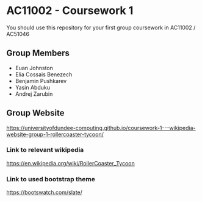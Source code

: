 # AC11002 - Coursework 1
You should use this repository for your first group coursework in AC11002 / AC51046

## Group Members
- Euan Johnston
- Elia Cossais Benezech
- Benjamin Pushkarev
- Yasin Abduku
- Andrej Zarubin

## Group Website
https://universityofdundee-computing.github.io/coursework-1---wikipedia-website-group-1-rollercoaster-tycoon/

### Link to relevant wikipedia
https://en.wikipedia.org/wiki/RollerCoaster_Tycoon

### Link to used bootstrap theme
https://bootswatch.com/slate/
